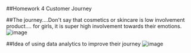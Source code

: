 ##Homework 4 Customer Journey

##The journey....Don't say that cosmetics or skincare is low involvement product.... for girls, it is super high involvement towards their emotions.
![image](https://user-images.githubusercontent.com/77537240/121720178-40605300-cb0d-11eb-8843-d15782748f7e.png)


##Idea of using data analytics to improve their journey
![image](https://user-images.githubusercontent.com/77537240/121720234-435b4380-cb0d-11eb-9ba9-34ed50b2ab44.png)
